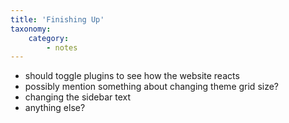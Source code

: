 ```yaml
---
title: 'Finishing Up'
taxonomy:
    category:
        - notes
---
```


- should toggle plugins to see how the website reacts
- possibly mention something about changing theme grid size?
- changing the sidebar text
- anything else?